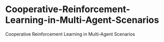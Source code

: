 # Cooperative-Reinforcement-Learning-in-Multi-Agent-Scenarios
Cooperative Reinforcement Learning in Multi-Agent Scenarios
